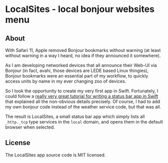 # LocalSites - local bonjour websites menu

## About

With Safari 11, Apple removed Bonjour bookmarks without warning
(at least without warning in a way I heard, no idea if they announced it somewhere).

As I am developing networked devices that all announce their Web-UI via Bonjour
(in fact, avahi, those devices are LEDE based Linux thingies), Bonjour bookmarks were an essential part of my workflow,
to quickly access units by name in my ever changing zoo of devices.

So I took the opportunity to create my very first app in Swift. Fortunately, I could follow a [really very great tutorial for writing a status bar app in Swift](http://footle.org/WeatherBar/) that explained all the non-obvious details precisely. Of course, I had to add my own bonjour code instead of the weather service code, but that was all.

The result is LocalSites, a small status bar app which simply lists all `_http._tcp` type services in the `local` domain, and opens them in the default browser when selected.

## License

The LocalSites app source code is MIT licensed. 